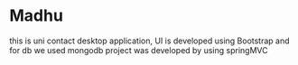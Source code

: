 # Madhu
this is uni contact desktop application, 
UI is developed using Bootstrap 
and for db we used mongodb
project was developed by using springMVC
